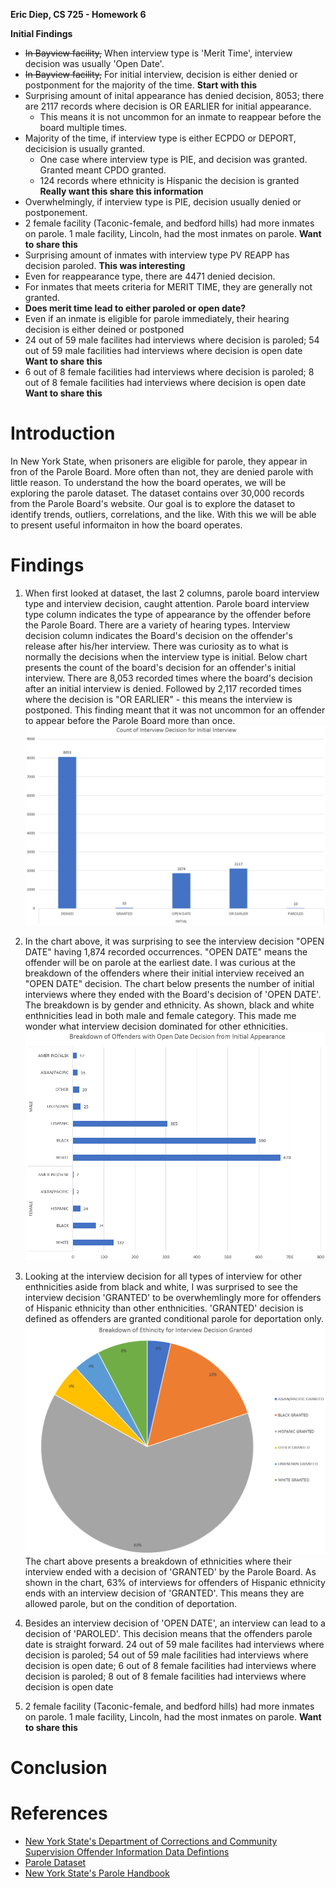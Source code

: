 **Eric Diep, CS 725 - Homework 6**

**Initial Findings**
 - ~~In Bayview facility,~~ When interview type is 'Merit Time', interview decision was usually 'Open Date'.
 - ~~In Bayview facility,~~ For initial interview, decision is either denied or postponment for the majority of the time. **Start with this**
 - Surprising amount of inital appearance has denied decision, 8053; there are 2117 records where decision is OR EARLIER for initial appearance.
    - This means it is not uncommon for an inmate to reappear before the board multiple times. 
 - Majority of the time, if interview type is either ECPDO or DEPORT, decicision is usually granted.
    - One case where interview type is PIE, and decision was granted. Granted meant CPDO granted.
    - 124 records where ethnicity is Hispanic the decision is granted **Really want this share this information**
 - Overwhelmingly, if interview type is PIE, decision usually denied or postponement.
 - 2 female facility (Taconic-female, and bedford hills) had more inmates on parole. 1 male facility, Lincoln, had the most inmates on parole. **Want to share this**
 - Surprising amount of inmates with interview type PV REAPP has decision paroled. **This was interesting**
 - Even for reappearance type, there are 4471 denied decision.
 - For inmates that meets criteria for MERIT TIME, they are generally not granted.
 - **Does merit time lead to either paroled or open date?**
 - Even if an inmate is eligible for parole immediately, their hearing decision is either deined or postponed
 - 24 out of 59 male facilites had interviews where decision is paroled; 54 out of 59 male facilities had interviews where decision is open date **Want to share this**
 - 6 out of 8 female facilities had interviews where decision is paroled; 8 out of 8 female facilities had interviews where decision is open date **Want to share this**

# Introduction

In New York State, when prisoners are eligible for parole, they appear in fron of the Parole Board. More often than not, they are denied parole with little reason. To understand the how the board operates, we will be exploring the parole dataset. The dataset contains over 30,000 records from the Parole Board's website. Our goal is to explore the dataset to identify trends, outliers, correlations, and the like. With this we will be able to present useful informaiton in how the board operates.

# Findings
1. When first looked at dataset, the last 2 columns, parole board interview type and interview decision, caught attention. Parole board interview type column indicates the type of appearance by the offender before the Parole Board. There are a variety of hearing types. Interview decision column indicates the Board's decision on the offender's release after his/her interview. There was curiosity as to what is normally the decisions when the interview type is initial. Below chart presents the count of the board's decision for an offender's initial interview. There are 8,053 recorded times where the board's decision after an initial interview is denied. Followed by 2,117 recorded times where the decision is "OR EARLIER" - this means the interview is postponed. This finding meant that it was not uncommon for an offender to appear before the Parole Board more than once.
![alt text](Initial_Interview_Decision.PNG)

2. In the chart above, it was surprising to see the interview decision "OPEN DATE" having 1,874 recorded occurrences. "OPEN DATE" means the offender will be on parole at the earliest date. I was curious at the breakdown of the offenders where their initial interview received an "OPEN DATE" decision. The chart below presents the number of initial interviews where they ended with the Board's decision of 'OPEN DATE'. The breakdown is by gender and ethnicity. As shown, black and white enthnicities lead in both male and female category. This made me wonder what interview decision dominated for other ethnicities.
![alt text](Breakdown_Initial_Interview_Open_Date.PNG)

3. Looking at the interview decision for all types of interview for other enthnicities aside from black and white, I was surprised to see the interview decision 'GRANTED' to be overwhemlingly more for offenders of Hispanic ethnicity than other enthnicities. 'GRANTED' decision is defined as offenders are granted conditional parole for deportation only. 
![alt text](Breakdown_Granted.PNG)
The chart above presents a breakdown of ethnicities where their interview ended with a decision of 'GRANTED' by the Parole Board. As shown in the chart, 63% of interviews for offenders of Hispanic ethnicity ends with an interview decision of 'GRANTED'. This means they are allowed parole, but on the condition of deportation.

4. Besides an interview decision of 'OPEN DATE', an interview can lead to a decision of 'PAROLED'. This decision means that the offenders parole date is straight forward. 24 out of 59 male facilites had interviews where decision is paroled; 54 out of 59 male facilities had interviews where decision is open date; 6 out of 8 female facilities had interviews where decision is paroled; 8 out of 8 female facilities had interviews where decision is open date
5. 2 female facility (Taconic-female, and bedford hills) had more inmates on parole. 1 male facility, Lincoln, had the most inmates on parole. **Want to share this**

# Conclusion

# References
 - [New York State's Department of Corrections and Community Supervision Offender Information Data Defintions](http://www.doccs.ny.gov/calendardatadefinitions.html)
 - [Parole Dataset](http://www.cs.odu.edu/~mweigle/CS725-S18/HW6)
 - [New York State's Parole Handbook](http://www.doccs.ny.gov/Parole_Handbook.html#h2_25)